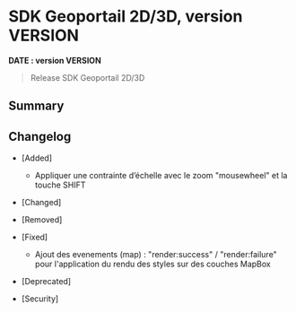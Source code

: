 # SDK Geoportail 2D/3D, version __VERSION__

**__DATE__ : version __VERSION__**

> Release SDK Geoportail 2D/3D

## Summary

## Changelog

* [Added]

  - Appliquer une contrainte d’échelle avec le zoom "mousewheel" et la touche SHIFT  

* [Changed]

* [Removed]

* [Fixed]

  - Ajout des evenements (map) : "render:success" / "render:failure" pour l'application du rendu des styles sur des couches MapBox

* [Deprecated]

* [Security]
